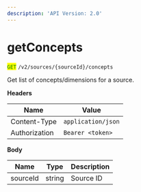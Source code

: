 ```yaml
---
description: 'API Version: 2.0'
---
```


# getConcepts

<mark style="color:green;">`GET`</mark> `/v2/sources/{sourceId}/concepts`

Get list of concepts/dimensions for a source.

**Headers**

| Name          | Value              |
| ------------- | ------------------ |
| Content-Type  | `application/json` |
| Authorization | `Bearer <token>`   |

**Body**

| Name     | Type   | Description |
| -------- | ------ | ----------- |
| sourceId | string | Source ID   |
